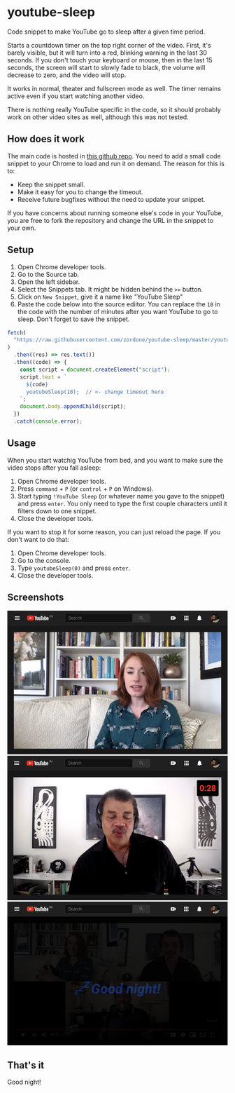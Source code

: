 # youtube-sleep

Code snippet to make YouTube go to sleep after a given time period.

Starts a countdown timer on the top right corner of the video. First, it's barely visible, but it will turn into a red, blinking warning in the last 30 seconds. If you don't touch your keyboard or mouse, then in the last 15 seconds, the screen will start to slowly fade to black, the volume will decrease to zero, and the video will stop.

It works in normal, theater and fullscreen mode as well. The timer remains active even if you start watching another video.

There is nothing really YouTube specific in the code, so it should probably work on other video sites as well, although this was not tested.

## How does it work

The main code is hosted in [this github repo](https://github.com/zordone/youtube-sleep). You need to add a small code snippet to your Chrome to load and run it on demand. The reason for this is to:

- Keep the snippet small.
- Make it easy for you to change the timeout.
- Receive future bugfixes without the need to update your snippet.

If you have concerns about running someone else's code in your YouTube, you are free to fork the repository and change the URL in the snippet to your own.

## Setup

1. Open Chrome developer tools.
1. Go to the Source tab.
1. Open the left sidebar.
1. Select the Snippets tab. It might be hidden behind the `>>` button.
1. Click on `New Snippet`, give it a name like "YouTube Sleep"
1. Paste the code below into the source ediitor. You can replace the `10` in the code with the number of minutes after you want YouTube to go to sleep. Don't forget to save the snippet.

```javascript
fetch(
  "https://raw.githubusercontent.com/zordone/youtube-sleep/master/youtube-sleep.js"
)
  .then((res) => res.text())
  .then((code) => {
    const script = document.createElement("script");
    script.text = `
      ${code}
      youtubeSleep(10);  // <- change timeout here
    `;
    document.body.appendChild(script);
  })
  .catch(console.error);
```

## Usage

When you start watchig YouTube from bed, and you want to make sure the video stops after you fall asleep:

1. Open Chrome developer tools.
1. Press `command` + `P` (or `control` + `P` on Windows).
1. Start typing `!YouTube Sleep` (or whatever name you gave to the snippet) and press `enter`. You only need to type the first couple characters until it filters down to one snippet.
1. Close the developer tools.

If you want to stop it for some reason, you can just reload the page. If you don't want to do that:

1. Open Chrome developer tools.
1. Go to the console.
1. Type `youtubeSleep(0)` and press `enter`.
1. Close the developer tools.

## Screenshots

![Timeout started](https://github.com/zordone/youtube-sleep/raw/master/screenshots/01-timeout-started.png)
![Timeout warning](https://github.com/zordone/youtube-sleep/raw/master/screenshots/02-timeout-warning.png)
![Sleeping](https://github.com/zordone/youtube-sleep/raw/master/screenshots/03-sleep.png)

## That's it

Good night!
